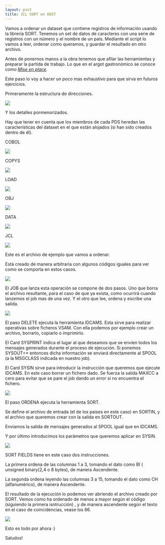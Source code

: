 ```yaml
---
layout: post
title: JCL SORT en HOST
---
```

 
 
Vamos a ordenar un dataset que contiene registros de información usando la librería SORT.
Tenemos un set de datos de caracteres con una serie de registros con un número y el nombre de un pais.
Mediante el script lo vamos a leer, ordenar como queramos, y guardar el resultado en otro archivo.
  
Antes de ponernos manos a la obra tenemos que afilar las herramientas y preparar la partida de trabajo. Lo que 
en el argot gastronómico se conoce como [*Mise en place*](https://es.wikipedia.org/wiki/Mise_en_place). 

Este paso lo voy a hacer un poco mas exhaustivo para que sirva en futuros ejercicios.

Primeramente la estructura de direcciones.

![](https://i.imgur.com/jkfgLjr.png)

Y los detalles pormenorizados. 

Hay que tener en cuenta que los miembros de cada PDS heredan las 
características del dataset en el que están alojados (si han sido creados dentro de él). 

COBOL 

![](https://i.imgur.com/KuWS6P1.png)

COPYS

![](https://i.imgur.com/5h1TzR2.png)

LOAD

![](https://i.imgur.com/b0GCfg9.png)

OBJ

![](https://i.imgur.com/WhoET1F.png)

DATA

![](https://i.imgur.com/2sSOmqe.png)

JCL

![](https://i.imgur.com/pAH2zhu.png)

Este es el archivo de ejemplo que vamos a ordenar. 

Está creado de manera arbitraria con algunos
códigos iguales para ver como se comporta en estos casos. 

![](https://i.imgur.com/GRwc49s.png)

El JOB que lanza esta operación se compone de dos pasos. Uno que borra el archivo resultante, 
para el caso de que ya exista, como ocurrirá cuando lanzemos el job mas de una vez. Y el otro que lee, 
ordena y escribe una salida.

![](https://i.imgur.com/KYop49A.png)

El paso DELETE ejecuta la herramienta IDCAMS. Esta sirve para realizar operativas sobre ficheros VSAM.
Con ella podemos por ejemplo crear un archivo, borrarlo, copiarlo o imprimirlo.

El Card SYSPRINT indica el lugar al que deseamos que se envíen todos los mensajes generados durante 
el proceso de ejecución. Si ponemos SYSOUT=* entonces dicha información se enviará directamente 
al SPOOL (a la MSGCLASS indicada en nuestro job).

El Card SYSIN sirve para introducir la instrucción que queremos que ejecute IDCAMS. En este caso
borrar un fichero dado. Se fuerza la salida MAXCC a cero para evitar que se pare el job dando un error
 si no encuentra el fichero.

![](https://i.imgur.com/jA3oP4O.png)

El paso ORDENA ejecuta la herramienta SORT.

Se define el archivo de entrada (el de los paises en este caso) en SORTIN, y el archivo que 
queremos crear con la salida en SORTOUT.

Enviamos la salida de mensajes generados al SPOOL igual que en IDCAMS.

Y por último introducimos los parámetros que queremos aplicar en SYSIN.

![](https://i.imgur.com/jFrMkpZ.png)

SORT FIELDS tiene en este caso dos instrucciones. 

La primera ordena de las columnas 1 a 3,
tomando el dato como BI ( unsigned binary(2,4 o 8 bytes), de manera Ascendente.

La segunda ordena leyendo las columnas 3 a 15, tomando el dato como CH (alfanumérico), de manera 
Ascendente.

El resultado de la ejecución lo podemos ver abriendo el archivo creado por SORT.
Vemos como ha ordenado de menos a mayor según el código (siguiendo la primera isntrucción)
, y de manera ascendente según el texto en el caso de coincidencias, vease los 66.

![](https://i.imgur.com/wn2O1aV.png)

Esto es todo por ahora :)

Saludos!



  










